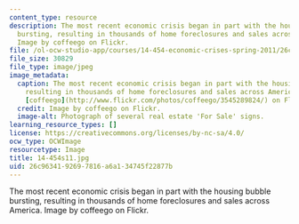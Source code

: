 ```yaml
---
content_type: resource
description: The most recent economic crisis began in part with the housing bubble
  bursting, resulting in thousands of home foreclosures and sales across America.
  Image by coffeego on Flickr.
file: /ol-ocw-studio-app/courses/14-454-economic-crises-spring-2011/26c9634192697816a6a134745f22877b_14-454s11.jpg
file_size: 30829
file_type: image/jpeg
image_metadata:
  caption: The most recent economic crisis began in part with the housing bubble bursting,
    resulting in thousands of home foreclosures and sales across America. (Image by
    [coffeego](http://www.flickr.com/photos/coffeego/3545289824/) on Flickr.)
  credit: Image by coffeego on Flickr.
  image-alt: Photograph of several real estate 'For Sale' signs.
learning_resource_types: []
license: https://creativecommons.org/licenses/by-nc-sa/4.0/
ocw_type: OCWImage
resourcetype: Image
title: 14-454s11.jpg
uid: 26c96341-9269-7816-a6a1-34745f22877b
---
```

The most recent economic crisis began in part with the housing bubble bursting, resulting in thousands of home foreclosures and sales across America. Image by coffeego on Flickr.